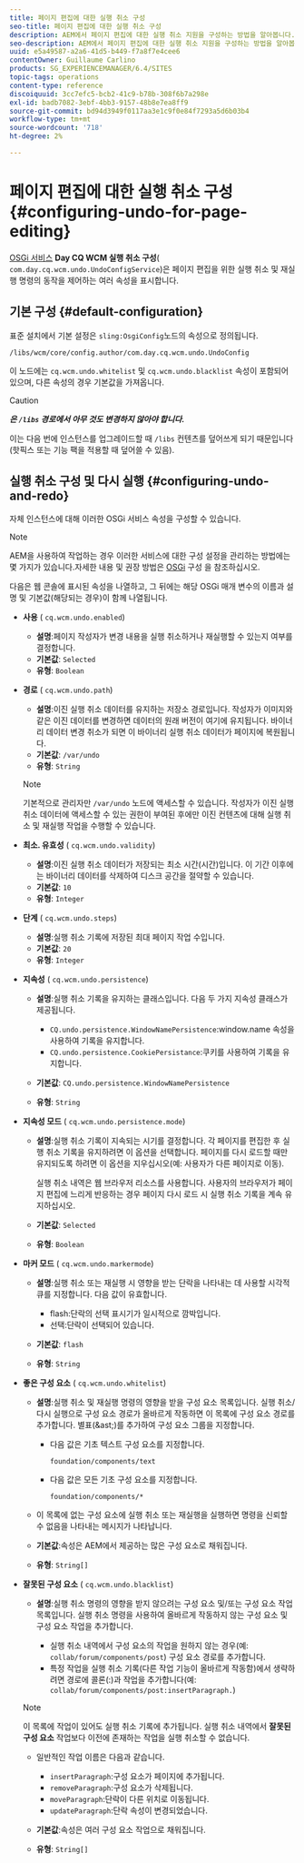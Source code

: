 ```yaml
---
title: 페이지 편집에 대한 실행 취소 구성
seo-title: 페이지 편집에 대한 실행 취소 구성
description: AEM에서 페이지 편집에 대한 실행 취소 지원을 구성하는 방법을 알아봅니다.
seo-description: AEM에서 페이지 편집에 대한 실행 취소 지원을 구성하는 방법을 알아봅니다.
uuid: e5a49587-a2a6-41d5-b449-f7a8f7e4cee6
contentOwner: Guillaume Carlino
products: SG_EXPERIENCEMANAGER/6.4/SITES
topic-tags: operations
content-type: reference
discoiquuid: 3cc7efc5-bcb2-41c9-b78b-308f6b7a298e
exl-id: badb7082-3ebf-4bb3-9157-48b8e7ea8ff9
source-git-commit: bd94d3949f0117aa3e1c9f0e84f7293a5d6b03b4
workflow-type: tm+mt
source-wordcount: '718'
ht-degree: 2%

---
```


# 페이지 편집에 대한 실행 취소 구성{#configuring-undo-for-page-editing}

[OSGi 서비스](/help/sites-deploying/configuring-osgi.md) **Day CQ WCM 실행 취소 구성**( `com.day.cq.wcm.undo.UndoConfigService`)은 페이지 편집을 위한 실행 취소 및 재실행 명령의 동작을 제어하는 여러 속성을 표시합니다.

## 기본 구성 {#default-configuration}

표준 설치에서 기본 설정은 `sling:OsgiConfig`노드의 속성으로 정의됩니다.

`/libs/wcm/core/config.author/com.day.cq.wcm.undo.UndoConfig`

이 노드에는 `cq.wcm.undo.whitelist` 및 `cq.wcm.undo.blacklist` 속성이 포함되어 있으며, 다른 속성의 경우 기본값을 가져옵니다.

>[!CAUTION]
>
>***은 `/libs` 경로에서 아무 것도 변경하지 않아야 합니다.***
>
>이는 다음 번에 인스턴스를 업그레이드할 때 `/libs` 컨텐츠를 덮어쓰게 되기 때문입니다(핫픽스 또는 기능 팩을 적용할 때 덮어쓸 수 있음).

## 실행 취소 구성 및 다시 실행 {#configuring-undo-and-redo}

자체 인스턴스에 대해 이러한 OSGi 서비스 속성을 구성할 수 있습니다.

>[!NOTE]
>
>AEM을 사용하여 작업하는 경우 이러한 서비스에 대한 구성 설정을 관리하는 방법에는 몇 가지가 있습니다.자세한 내용 및 권장 방법은 [OSGi](/help/sites-deploying/configuring-osgi.md) 구성 을 참조하십시오.

다음은 웹 콘솔에 표시된 속성을 나열하고, 그 뒤에는 해당 OSGi 매개 변수의 이름과 설명 및 기본값(해당되는 경우)이 함께 나열됩니다.

* **사용**
( 
`cq.wcm.undo.enabled`)

   * **설명**:페이지 작성자가 변경 내용을 실행 취소하거나 재실행할 수 있는지 여부를 결정합니다.
   * **기본값**:  `Selected`
   * **유형**: `Boolean`

* **경로**
( 
`cq.wcm.undo.path`)

   * **설명**:이진 실행 취소 데이터를 유지하는 저장소 경로입니다. 작성자가 이미지와 같은 이진 데이터를 변경하면 데이터의 원래 버전이 여기에 유지됩니다. 바이너리 데이터 변경 취소가 되면 이 바이너리 실행 취소 데이터가 페이지에 복원됩니다.
   * **기본값**:  `/var/undo`
   * **유형**: `String`

   >[!NOTE]
   >
   >기본적으로 관리자만 `/var/undo` 노드에 액세스할 수 있습니다. 작성자가 이진 실행 취소 데이터에 액세스할 수 있는 권한이 부여된 후에만 이진 컨텐츠에 대해 실행 취소 및 재실행 작업을 수행할 수 있습니다.

* **최소. 유효성**
( 
`cq.wcm.undo.validity`)

   * **설명**:이진 실행 취소 데이터가 저장되는 최소 시간(시간)입니다. 이 기간 이후에는 바이너리 데이터를 삭제하여 디스크 공간을 절약할 수 있습니다.
   * **기본값**:  `10`
   * **유형**: `Integer`

* **단계**
( 
`cq.wcm.undo.steps`)

   * **설명**:실행 취소 기록에 저장된 최대 페이지 작업 수입니다.
   * **기본값**:  `20`
   * **유형**: `Integer`

* **지속성**
( 
`cq.wcm.undo.persistence`)

   * **설명**:실행 취소 기록을 유지하는 클래스입니다. 다음 두 가지 지속성 클래스가 제공됩니다.

      * `CQ.undo.persistence.WindowNamePersistence`:window.name 속성을 사용하여 기록을 유지합니다.
      * `CQ.undo.persistence.CookiePersistance`:쿠키를 사용하여 기록을 유지합니다.
   * **기본값**:  `CQ.undo.persistence.WindowNamePersistence`
   * **유형**: `String`


* **지속성 모드**
( 
`cq.wcm.undo.persistence.mode`)

   * **설명**:실행 취소 기록이 지속되는 시기를 결정합니다. 각 페이지를 편집한 후 실행 취소 기록을 유지하려면 이 옵션을 선택합니다. 페이지를 다시 로드할 때만 유지되도록 하려면 이 옵션을 지우십시오(예: 사용자가 다른 페이지로 이동).

      실행 취소 내역은 웹 브라우저 리소스를 사용합니다. 사용자의 브라우저가 페이지 편집에 느리게 반응하는 경우 페이지 다시 로드 시 실행 취소 기록을 계속 유지하십시오.

   * **기본값**:  `Selected`
   * **유형**: `Boolean`

* **마커 모드**
( 
`cq.wcm.undo.markermode`)

   * **설명**:실행 취소 또는 재실행 시 영향을 받는 단락을 나타내는 데 사용할 시각적 큐를 지정합니다. 다음 값이 유효합니다.

      * flash:단락의 선택 표시기가 일시적으로 깜박입니다.
      * 선택:단락이 선택되어 있습니다.
   * **기본값**:  `flash`
   * **유형**: `String`


* **좋은 구성 요소**
( 
`cq.wcm.undo.whitelist`)

   * **설명**:실행 취소 및 재실행 명령의 영향을 받을 구성 요소 목록입니다. 실행 취소/다시 실행으로 구성 요소 경로가 올바르게 작동하면 이 목록에 구성 요소 경로를 추가합니다. 별표(&amp;ast;)를 추가하여 구성 요소 그룹을 지정합니다.

      * 다음 값은 기초 텍스트 구성 요소를 지정합니다.

         `foundation/components/text`

      * 다음 값은 모든 기초 구성 요소를 지정합니다.

         `foundation/components/*`
   * 이 목록에 없는 구성 요소에 실행 취소 또는 재실행을 실행하면 명령을 신뢰할 수 없음을 나타내는 메시지가 나타납니다.

   * **기본값**:속성은 AEM에서 제공하는 많은 구성 요소로 채워집니다.
   * **유형**: `String[]`


* **잘못된 구성 요소**
( 
`cq.wcm.undo.blacklist`)

   * **설명**:실행 취소 명령의 영향을 받지 않으려는 구성 요소 및/또는 구성 요소 작업 목록입니다. 실행 취소 명령을 사용하여 올바르게 작동하지 않는 구성 요소 및 구성 요소 작업을 추가합니다.

      * 실행 취소 내역에서 구성 요소의 작업을 원하지 않는 경우(예: `collab/forum/components/post`) 구성 요소 경로를 추가합니다.
      * 특정 작업을 실행 취소 기록(다른 작업 기능이 올바르게 작동함)에서 생략하려면 경로에 콜론(:)과 작업을 추가합니다(예: `collab/forum/components/post:insertParagraph.`)

   >[!NOTE]
   >
   >이 목록에 작업이 있어도 실행 취소 기록에 추가됩니다. 실행 취소 내역에서 **잘못된 구성 요소** 작업보다 이전에 존재하는 작업을 실행 취소할 수 없습니다.

   * 일반적인 작업 이름은 다음과 같습니다.

      * `insertParagraph`:구성 요소가 페이지에 추가됩니다.
      * `removeParagraph`:구성 요소가 삭제됩니다.
      * `moveParagraph`:단락이 다른 위치로 이동됩니다.
      * `updateParagraph`:단락 속성이 변경되었습니다.
   * **기본값**:속성은 여러 구성 요소 작업으로 채워집니다.
   * **유형**: `String[]`

